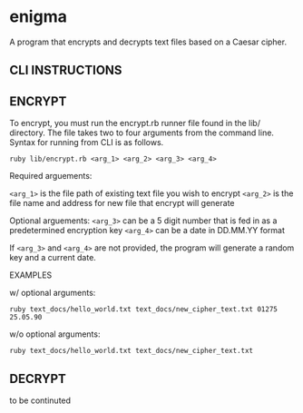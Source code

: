 # enigma
A program that encrypts and decrypts text files based on a Caesar cipher.


CLI INSTRUCTIONS
-------------------------------------------------------------------------

ENCRYPT
-------

To encrypt, you must run the encrypt.rb runner file found in the lib/ directory.  The file takes two to four arguments from the command line.  Syntax for running from CLI is as follows.

`ruby lib/encrypt.rb <arg_1> <arg_2> <arg_3> <arg_4>`

Required arguements:

`<arg_1>` is the file path of existing text file you wish to encrypt
`<arg_2>` is the file name and address for new file that encrypt will generate

Optional arguements:
`<arg_3>` can be a 5 digit number that is fed in as a predetermined encryption key
`<arg_4>` can be a date in DD.MM.YY format

If `<arg_3>` and `<arg_4>` are not provided, the program will generate a random key and a current date. 

EXAMPLES

w/ optional arguments:

`ruby text_docs/hello_world.txt text_docs/new_cipher_text.txt 01275 25.05.90`

w/o optional arguments:

`ruby text_docs/hello_world.txt text_docs/new_cipher_text.txt`



DECRYPT
-------

to be continuted
